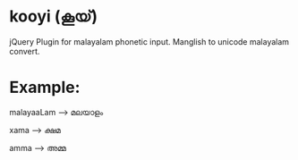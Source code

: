kooyi (കൂയ്)
=====

jQuery Plugin for malayalam phonetic input. Manglish to unicode malayalam convert. 

Example:
=====

malayaaLam --> മലയാളം

xama --> ക്ഷമ

amma --> അമ്മ
